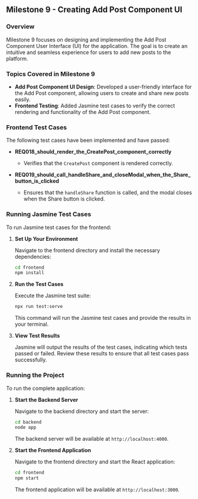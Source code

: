 
## **Milestone 9 - Creating Add Post Component UI**

### **Overview**

Milestone 9 focuses on designing and implementing the Add Post Component User Interface (UI) for the application. The goal is to create an intuitive and seamless experience for users to add new posts to the platform.

### **Topics Covered in Milestone 9**

- **Add Post Component UI Design**: Developed a user-friendly interface for the Add Post component, allowing users to create and share new posts easily.
- **Frontend Testing**: Added Jasmine test cases to verify the correct rendering and functionality of the Add Post component.

### **Frontend Test Cases**

The following test cases have been implemented and have passed:

- **REQ018_should_render_the_CreatePost_component_correctly**
  - Verifies that the `CreatePost` component is rendered correctly.

- **REQ019_should_call_handleShare_and_closeModal_when_the_Share_button_is_clicked**
  - Ensures that the `handleShare` function is called, and the modal closes when the Share button is clicked.

### **Running Jasmine Test Cases**

To run Jasmine test cases for the frontend:

1. **Set Up Your Environment**

   Navigate to the frontend directory and install the necessary dependencies:
   ```bash
   cd frontend
   npm install
   ```

2. **Run the Test Cases**

   Execute the Jasmine test suite:
   ```bash
   npx run test:serve
   ```

   This command will run the Jasmine test cases and provide the results in your terminal.

3. **View Test Results**

   Jasmine will output the results of the test cases, indicating which tests passed or failed. Review these results to ensure that all test cases pass successfully.

### **Running the Project**

To run the complete application:

1. **Start the Backend Server**

   Navigate to the backend directory and start the server:
   ```bash
   cd backend
   node app
   ```

   The backend server will be available at `http://localhost:4000`.

2. **Start the Frontend Application**

   Navigate to the frontend directory and start the React application:
   ```bash
   cd frontend
   npm start
   ```

   The frontend application will be available at `http://localhost:3000`.
